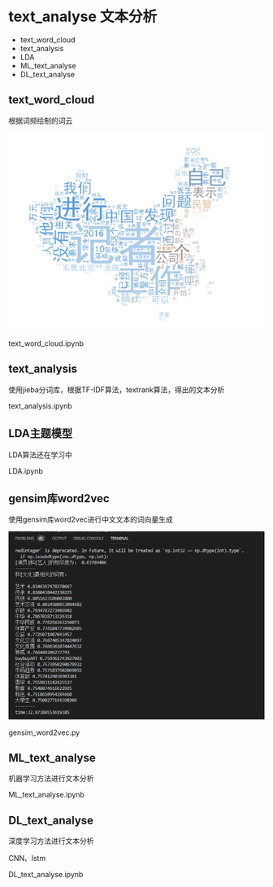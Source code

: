 # text_analyse 文本分析

* text_word_cloud
* text_analysis
* LDA
* ML_text_analyse
* DL_text_analyse

## text_word_cloud

根据词频绘制的词云

![image](https://github.com/naughtybabyfirst/text_analyse/blob/master/image/1548320747(1).jpg)

text_word_cloud.ipynb

## text_analysis

使用jieba分词库，根据TF-IDF算法，textrank算法，得出的文本分析

text_analysis.ipynb

## LDA主题模型

LDA算法还在学习中

LDA.ipynb

## gensim库word2vec

使用gensim库word2vec进行中文文本的词向量生成

![image](https://github.com/naughtybabyfirst/text_analyse/blob/master/image/word2vec%E7%BB%93%E6%9E%9C.png)

gensim_word2vec.py

## ML_text_analyse

机器学习方法进行文本分析

ML_text_analyse.ipynb

## DL_text_analyse

深度学习方法进行文本分析

CNN、lstm

DL_text_analyse.ipynb

